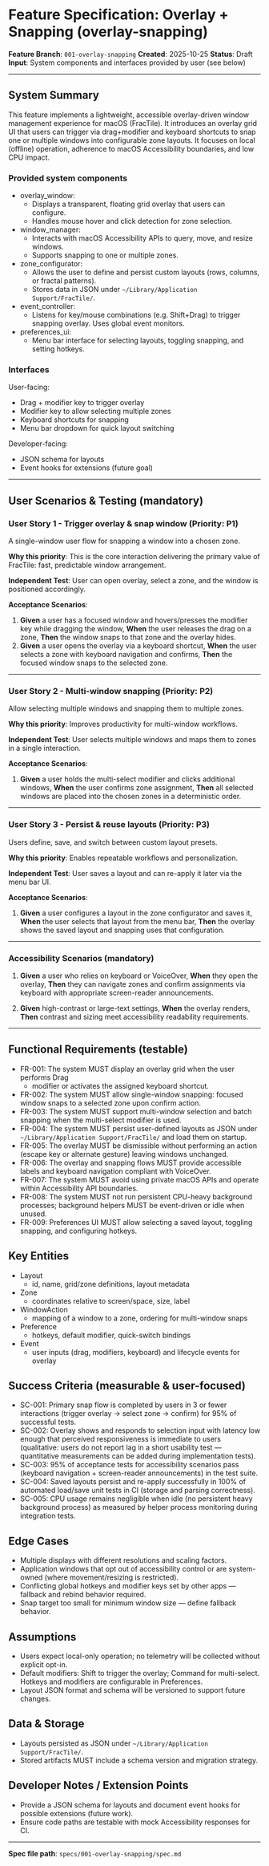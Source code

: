 # Feature Specification: Overlay + Snapping (overlay-snapping)

**Feature Branch**: `001-overlay-snapping`
**Created**: 2025-10-25
**Status**: Draft
**Input**: System components and interfaces provided by user (see below)

---

## System Summary

This feature implements a lightweight, accessible overlay-driven window
management experience for macOS (FracTile). It introduces an overlay grid UI
that users can trigger via drag+modifier and keyboard shortcuts to snap one or
multiple windows into configurable zone layouts. It focuses on local (offline)
operation, adherence to macOS Accessibility boundaries, and low CPU impact.

### Provided system components

- overlay_window:
  - Displays a transparent, floating grid overlay that users can configure.
  - Handles mouse hover and click detection for zone selection.
- window_manager:
  - Interacts with macOS Accessibility APIs to query, move, and resize windows.
  - Supports snapping to one or multiple zones.
- zone_configurator:
  - Allows the user to define and persist custom layouts (rows, columns, or
    fractal patterns).
  - Stores data in JSON under `~/Library/Application Support/FracTile/`.
- event_controller:
  - Listens for key/mouse combinations (e.g. Shift+Drag) to trigger snapping
    overlay. Uses global event monitors.
- preferences_ui:
  - Menu bar interface for selecting layouts, toggling snapping, and setting
    hotkeys.

### Interfaces

User-facing:
- Drag + modifier key to trigger overlay
- Modifier key to allow selecting multiple zones
- Keyboard shortcuts for snapping
- Menu bar dropdown for quick layout switching

Developer-facing:
- JSON schema for layouts
- Event hooks for extensions (future goal)

---

## User Scenarios & Testing (mandatory)

### User Story 1 - Trigger overlay & snap window (Priority: P1)
A single-window user flow for snapping a window into a chosen zone.

**Why this priority**: This is the core interaction delivering the primary
value of FracTile: fast, predictable window arrangement.

**Independent Test**: User can open overlay, select a zone, and the window
is positioned accordingly.

**Acceptance Scenarios**:

1. **Given** a user has a focused window and hovers/presses the modifier key
   while dragging the window, **When** the user releases the drag on a zone,
   **Then** the window snaps to that zone and the overlay hides.
2. **Given** a user opens the overlay via a keyboard shortcut, **When** the
   user selects a zone with keyboard navigation and confirms, **Then** the
   focused window snaps to the selected zone.

---

### User Story 2 - Multi-window snapping (Priority: P2)
Allow selecting multiple windows and snapping them to multiple zones.

**Why this priority**: Improves productivity for multi-window workflows.

**Independent Test**: User selects multiple windows and maps them to zones in a
single interaction.

**Acceptance Scenarios**:

1. **Given** a user holds the multi-select modifier and clicks additional
   windows, **When** the user confirms zone assignment, **Then** all selected
   windows are placed into the chosen zones in a deterministic order.

---

### User Story 3 - Persist & reuse layouts (Priority: P3)
Users define, save, and switch between custom layout presets.

**Why this priority**: Enables repeatable workflows and personalization.

**Independent Test**: User saves a layout and can re-apply it later via the
menu bar UI.

**Acceptance Scenarios**:

1. **Given** a user configures a layout in the zone configurator and saves it,
   **When** the user selects that layout from the menu bar, **Then** the overlay
   shows the saved layout and snapping uses that configuration.

---

### Accessibility Scenarios (mandatory)

1. **Given** a user who relies on keyboard or VoiceOver, **When** they open the
   overlay, **Then** they can navigate zones and confirm assignments via
   keyboard with appropriate screen-reader announcements.

2. **Given** high-contrast or large-text settings, **When** the overlay renders,
   **Then** contrast and sizing meet accessibility readability requirements.

---

## Functional Requirements (testable)

- FR-001: The system MUST display an overlay grid when the user performs Drag
  + modifier or activates the assigned keyboard shortcut.
- FR-002: The system MUST allow single-window snapping: focused window snaps to
  a selected zone upon confirm action.
- FR-003: The system MUST support multi-window selection and batch snapping
  when the multi-select modifier is used.
- FR-004: The system MUST persist user-defined layouts as JSON under
  `~/Library/Application Support/FracTile/` and load them on startup.
- FR-005: The overlay MUST be dismissible without performing an action (escape
  key or alternate gesture) leaving windows unchanged.
- FR-006: The overlay and snapping flows MUST provide accessible labels and
  keyboard navigation compliant with VoiceOver.
- FR-007: The system MUST avoid using private macOS APIs and operate within
  Accessibility API boundaries.
- FR-008: The system MUST not run persistent CPU-heavy background processes;
  background helpers MUST be event-driven or idle when unused.
- FR-009: Preferences UI MUST allow selecting a saved layout, toggling snapping,
  and configuring hotkeys.

## Key Entities

- Layout
  - id, name, grid/zone definitions, layout metadata
- Zone
  - coordinates relative to screen/space, size, label
- WindowAction
  - mapping of a window to a zone, ordering for multi-window snaps
- Preference
  - hotkeys, default modifier, quick-switch bindings
- Event
  - user inputs (drag, modifiers, keyboard) and lifecycle events for overlay

## Success Criteria (measurable & user-focused)

- SC-001: Primary snap flow is completed by users in 3 or fewer interactions
  (trigger overlay → select zone → confirm) for 95% of successful tests.
- SC-002: Overlay shows and responds to selection input with latency low enough
  that perceived responsiveness is immediate to users (qualitative: users do
  not report lag in a short usability test — quantitative measurements can be
  added during implementation tests).
- SC-003: 95% of acceptance tests for accessibility scenarios pass (keyboard
  navigation + screen-reader announcements) in the test suite.
- SC-004: Saved layouts persist and re-apply successfully in 100% of automated
  load/save unit tests in CI (storage and parsing correctness).
- SC-005: CPU usage remains negligible when idle (no persistent heavy background
  process) as measured by helper process monitoring during integration tests.

## Edge Cases

- Multiple displays with different resolutions and scaling factors.
- Application windows that opt out of accessibility control or are system-owned
  (where movement/resizing is restricted).
- Conflicting global hotkeys and modifier keys set by other apps — fallback
  and rebind behavior required.
- Snap target too small for minimum window size — define fallback behavior.

## Assumptions

- Users expect local-only operation; no telemetry will be collected without
  explicit opt-in.
 - Default modifiers: Shift to trigger the overlay; Command for multi-select.
   Hotkeys and modifiers are configurable in Preferences.
- Layout JSON format and schema will be versioned to support future changes.

## Data & Storage

- Layouts persisted as JSON under `~/Library/Application Support/FracTile/`.
- Stored artifacts MUST include a schema version and migration strategy.

## Developer Notes / Extension Points

- Provide a JSON schema for layouts and document event hooks for possible
  extensions (future work).
- Ensure code paths are testable with mock Accessibility responses for CI.

---

**Spec file path**: `specs/001-overlay-snapping/spec.md`

